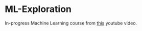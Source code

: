 # ML-Exploration

In-progress Machine Learning course from [this](https://www.youtube.com/watch?v=WFr2WgN9_xE) youtube video.
